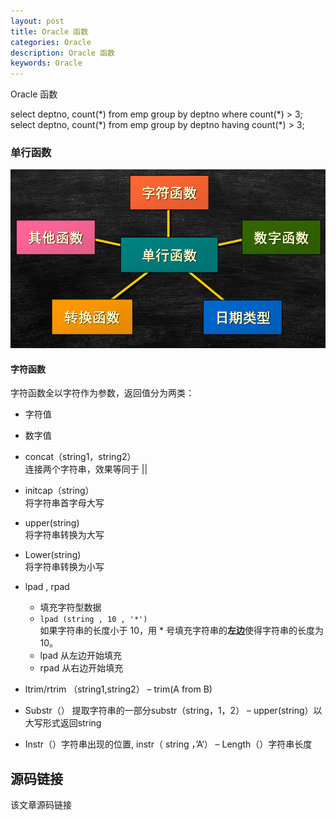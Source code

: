 ```yaml
---
layout: post
title: Oracle 函数
categories: Oracle
description: Oracle 函数
keywords: Oracle
---
```


Oracle 函数




select deptno, count(\*) from emp group by deptno where count(\*) > 3;
select deptno, count(\*) from emp group by deptno having count(\*) > 3;

### 单行函数
![enter description here](/images/posts/oracle/function/singlefunction.png)

#### 字符函数
字符函数全以字符作为参数，返回值分为两类：
- 字符值
- 数字值


- concat（string1，string2）<br>
  连接两个字符串，效果等同于 \|\|
- initcap（string）<br>
	将字符串首字母大写
- upper(string)<br>
    将字符串转换为大写
- Lower(string) <br>
	将字符串转换为小写
- lpad , rpad <br>
	- 填充字符型数据
	- `lpad (string , 10 , '*')`<br>
		如果字符串的长度小于 10，用 \* 号填充字符串的**左边**使得字符串的长度为10。
	- lpad 从左边开始填充
	- rpad 从右边开始填充
		
- ltrim/rtrim （string1,string2） – trim(A from B)
- Substr（） 提取字符串的一部分substr（string，1，2） – upper(string）以大写形式返回string
- Instr（）字符串出现的位置, instr（ string ，’A‘） – Length（）字符串长度


## 源码链接
该文章源码链接 [](url)